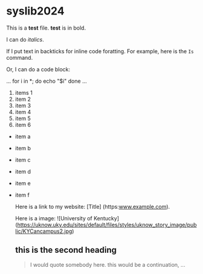 # syslib2024

This is a **test** file. **test** is in bold.

I can do *italics*.

If I put text in backticks for inline code foratting.
For example, here is the `Is` command.

Or, I can do a code block:

...
for i in *; do
 echo "$i"
 done
 ...

 1. items 1
 2. item 2
 3. item 3
 4. item 4
 5. item 5
 6. item 6

- item a
- item b
- item c
- item d
- item e
- item f

  Here is a link to my website: [Title] (https:www.example.com).

  Here is a image: ![University of Kentucky] (https://uknow.uky.edu/sites/default/files/styles/uknow_story_image/public/KYCancampus2.jpg)

  ## this is the second heading

  > I would quote somebody here.
  > this would be a continuation, ...
